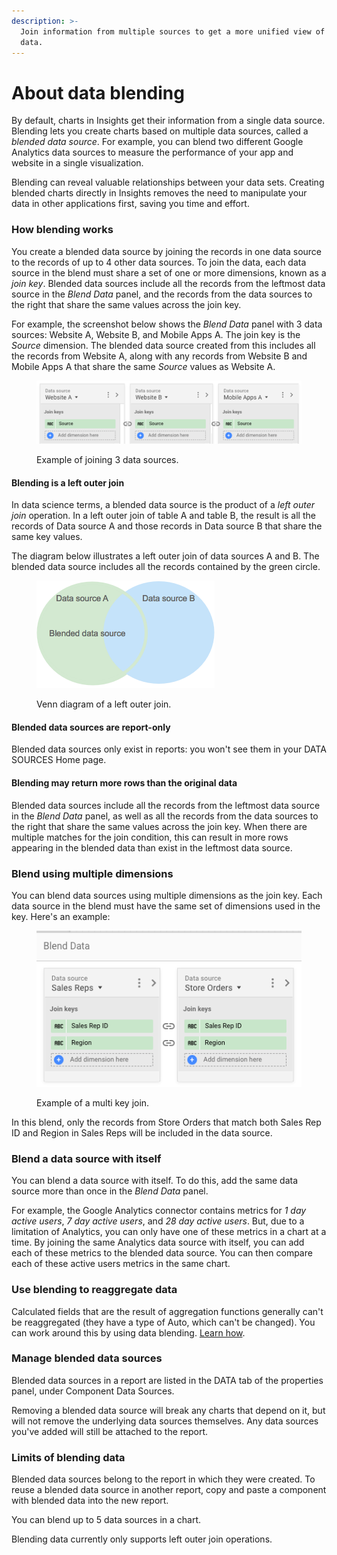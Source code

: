 ```yaml
---
description: >-
  Join information from multiple sources to get a more unified view of your
  data.
---
```


# About data blending

By default, charts in Insights get their information from a single data source. Blending lets you create charts based on multiple data sources, called a _blended data source_. For example, you can blend two different Google Analytics data sources to measure the performance of your app and website in a single visualization.

Blending can reveal valuable relationships between your data sets. Creating blended charts directly in Insights removes the need to manipulate your data in other applications first, saving you time and effort.

### How blending works <a href="#how-blending-works" id="how-blending-works"></a>

You create a blended data source by joining the records in one data source to the records of up to 4 other data sources. To join the data, each data source in the blend must share a set of one or more dimensions, known as a _join key_. Blended data sources include all the records from the leftmost data source in the _Blend Data_ panel, and the records from the data sources to the right that share the same values across the join key.

For example, the screenshot below shows the _Blend Data_ panel with 3 data sources: Website A, Website B, and Mobile Apps A. The join key is the _Source_ dimension. The blended data source created from this includes all the records from Website A, along with any records from Website B and Mobile Apps A that share the same _Source_ values as Website A.

<figure><img src="../../../.gitbook/assets/image (959).png" alt=""><figcaption><p>Example of joining 3 data sources.</p></figcaption></figure>



#### Blending is a left outer join

In data science terms, a blended data source is the product of a _left outer join_ operation. In a left outer join of table A and table B, the result is all the records of Data source A and those records in Data source B that share the same key values.

The diagram below illustrates a left outer join of data sources A and B. The blended data source includes all the records contained by the green circle.

<figure><img src="../../../.gitbook/assets/image (1947).png" alt=""><figcaption><p>Venn diagram of a left outer join.</p></figcaption></figure>

#### Blended data sources are report-only

Blended data sources only exist in reports: you won't see them in your DATA SOURCES Home page.

#### **Blending may return more rows than the original data**

Blended data sources include all the records from the leftmost data source in the _Blend Data_ panel, as well as all the records from the data sources to the right that share the same values across the join key. When there are multiple matches for the join condition, this can result in more rows appearing in the blended data than exist in the leftmost data source.

### Blend using multiple dimensions

You can blend data sources using multiple dimensions as the join key. Each data source in the blend must have the same set of dimensions used in the key. Here's an example:

<figure><img src="../../../.gitbook/assets/image (1233).png" alt=""><figcaption><p>Example of a multi key join.</p></figcaption></figure>

In this blend, only the records from Store Orders that match both Sales Rep ID and Region in Sales Reps will be included in the data source.

### Blend a data source with itself <a href="#blend-a-data-source-with-itself" id="blend-a-data-source-with-itself"></a>

You can blend a data source with itself. To do this, add the same data source more than once in the _Blend Data_ panel.

For example, the Google Analytics connector contains metrics for _1 day active users_, _7 day active users_, and _28 day active users_. But, due to a limitation of Analytics, you can only have one of these metrics in a chart at a time. By joining the same Analytics data source with itself, you can add each of these metrics to the blended data source. You can then compare each of these active users metrics in the same chart.

### Use blending to reaggregate data

Calculated fields that are the result of aggregation functions generally can't be reaggregated (they have a type of Auto, which can't be changed). You can work around this by using data blending. [Learn how](https://support.google.com/datastudio/answer/9429470).

### Manage blended data sources <a href="#manage-blended-data-sources" id="manage-blended-data-sources"></a>

Blended data sources in a report are listed in the DATA tab of the properties panel, under Component Data Sources.

Removing a blended data source will break any charts that depend on it, but will not remove the underlying data sources themselves. Any data sources you've added will still be attached to the report.

### Limits of blending data <a href="#limits-of-blending-data" id="limits-of-blending-data"></a>

Blended data sources belong to the report in which they were created. To reuse a blended data source in another report, copy and paste a component with blended data into the new report.

You can blend up to 5 data sources in a chart.

Blending data currently only supports left outer join operations.
